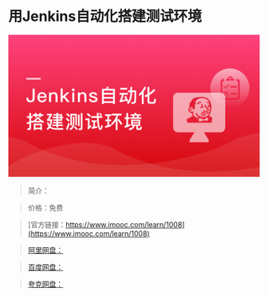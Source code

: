 # 用Jenkins自动化搭建测试环境

![img](../../assets/5fe443040001522b05400304.jpg)

> 简介：

> 价格：免费

> [官方链接：https://www.imooc.com/learn/1008](https://www.imooc.com/learn/1008)

> [阿里网盘：]()

> [百度网盘：]()

> [夸克网盘：]()
